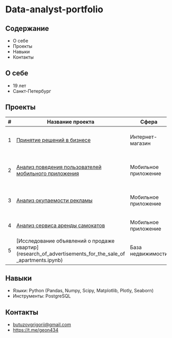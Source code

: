 # Data-analyst-portfolio
## Содержание
+ О себе
+ Проекты
+ Навыки
+ Контакты

## О себе
+ 19 лет
+ Санкт-Петербург

## Проекты
|#|Название проекта|Сфера|Стек|
|-----|-----|-----|-----|
|1|[Принятие решений в бизнесе](Prefabricated_Project_2.ipynb)|Интернет-магазин| `pandas` `numpy` `seaborn` `scipy` `matplotib` |
|2|[Анализ поведения пользователей мобильного приложения](Decision%20making%20in%20business.ipynb)|Мобильное приложение|`pandas` `numpy` `seaborn` `scipy` `matplotib` `plotly`|
|3|[Анализ окупаемости рекламы](advertising_roi_analysis.ipynb)|Мобильное приложение|`pandas` `numpy` `seaborn` `scipy` `matplotib`|
|4|[Анализ сервиса аренды самокатов](analysis_of_the_scooter_rental_service.ipynb)|Мобильное приложение|`pandas` `numpy` `scipy` `matplotib`|
|5|[Исследование объявлений о продаже квартир](research_of_advertisements_for_the_sale_of _apartments.ipynb)|База недвижимости|`pandas` `matplotib`|
## Навыки
+ Языки: Python (Pandas, Numpy, Scipy, Matplotlib, Plotly, Seaborn)
+ Инструменты: PostgreSQL

## Контакты
+ butuzovgrigorii@gmail.com
+ https://t.me/geon434
